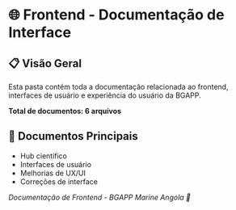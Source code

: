 # 🌐 Frontend - Documentação de Interface

## 📋 Visão Geral
Esta pasta contém toda a documentação relacionada ao frontend, interfaces de usuário e experiência do usuário da BGAPP.

**Total de documentos: 6 arquivos**

## 🎨 Documentos Principais
- Hub científico
- Interfaces de usuário
- Melhorias de UX/UI
- Correções de interface

*Documentação de Frontend - BGAPP Marine Angola 🌊*
